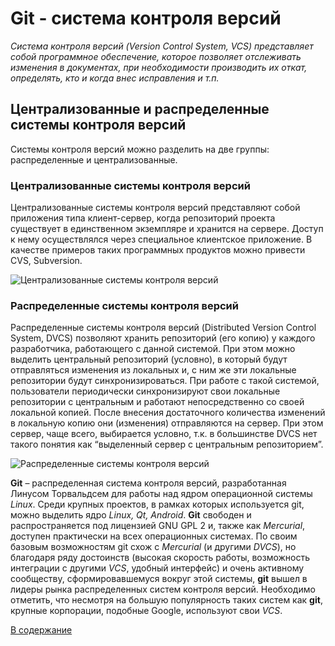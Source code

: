 # Git - система контроля версий

*Система контроля версий (Version Control System, VCS) представляет собой программное обеспечение, которое позволяет отслеживать изменения в документах, при необходимости производить их откат, определять, кто и когда внес исправления и т.п.*

## Централизованные и распределенные системы контроля версий

Системы контроля версий можно разделить на две группы: распределенные и централизованные.  

### Централизованные системы контроля версий

Централизованные системы контроля версий представляют собой приложения типа клиент-сервер, когда репозиторий проекта существует в единственном экземпляре и хранится на сервере. Доступ к нему осуществлялся через специальное клиентское приложение. В качестве примеров таких программных продуктов можно привести CVS, Subversion.

![Централизованные системы контроля версий](https://devpractice.ru/wp-content/uploads/2017/03/git-for-beginners-part1-1.png "Централизованные системы контроля версий")

### Распределенные системы контроля версий

Распределенные системы контроля версий (Distributed Version Control System, DVCS) позволяют хранить репозиторий (его копию) у каждого разработчика, работающего с данной системой. При этом можно выделить центральный репозиторий (условно), в который будут отправляться изменения из локальных и, с ним же эти локальные репозитории будут синхронизироваться. При работе с такой системой, пользователи периодически синхронизируют свои локальные репозитории с центральным и работают непосредственно со своей локальной копией. После внесения достаточного количества изменений в локальную копию они (изменения) отправляются на сервер. При этом сервер, чаще всего, выбирается условно, т.к. в большинстве DVCS нет такого понятия как “выделенный сервер с центральным репозиторием”.

![Распределенные системы контроля версий](https://devpractice.ru/wp-content/uploads/2017/03/git-for-beginners-part1-4.png "Распределенные системы контроля версий")

**Git** – распределенная система контроля версий, разработанная Линусом Торвальдсем для работы над ядром операционной системы *Linux*. Среди крупных проектов, в рамках которых используется git, можно выделить ядро *Linux, Qt, Android*. **Git** свободен и распространяется под лицензией GNU GPL 2 и, также как *Mercurial*, доступен практически на всех операционных системах. По своим базовым возможностям git схож с *Mercurial* (и другими *DVCS*), но благодаря ряду достоинств (высокая скорость работы, возможность интеграции с другими *VCS*, удобный интерфейс) и очень активному сообществу, сформировавшемуся вокруг этой системы, **git** вышел в лидеры рынка распределенных систем контроля версий. Необходимо отметить, что несмотря на большую популярность таких систем как **git**, крупные корпорации, подобные Google, используют свои *VCS*.

[В содержание](../)